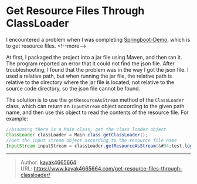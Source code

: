 # Get Resource Files Through ClassLoader

I encountered a problem when I was completing [Springboot-Demo](https://www.kayak4665664.com/springboot-demo/), which is to get resource files.
&lt;!--more--&gt;

At first, I packaged the project into a jar file using Maven, and then ran it. The program reported an error that it could not find the json file. After troubleshooting, I found that the problem was in the way I got the json file. I used a relative path, but when running the jar file, the relative path is relative to the directory where the jar file is located, not relative to the source code directory, so the json file cannot be found.

The solution is to use the `getResourceAsStream` method of the `ClassLoader` class, which can return an `InputStream` object according to the given path name, and then use this object to read the contents of the resource file. For example:

```java
//Assuming there is a Main class, get the class loader object
ClassLoader classLoader = Main.class.getClassLoader();
//Get the input stream object according to the resource file name
InputStream inputStream = classLoader.getResourceAsStream(&#34;test.log&#34;);
```

---

> Author: [kayak4665664](https://github.com/kayak4665664)  
> URL: https://www.kayak4665664.com/get-resource-files-through-classloader/  

